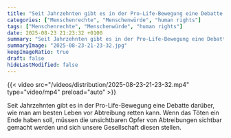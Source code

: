 ```yaml
---
title: "Seit Jahrzehnten gibt es in der Pro-Life-Bewegung eine Debatte darüber, wie man am besten Leben vor Abtreibung retten kann. Wenn das Töten ein Ende haben soll, müssen die unsichtbaren Opfer von Abtreibungen sichtbar gemacht werden und sich unsere Gesellschaft diesen stellen."
categories: ["Menschenrechte", "Menschenwürde", "human rights"]
tags: ["Menschenrechte", "Menschenwürde", "human rights"]
date: 2025-08-23 21:23:32 +0100
summary: "Seit Jahrzehnten gibt es in der Pro-Life-Bewegung eine Debatte darüber, wie man am besten Leben vor Abtreibung retten kann. Wenn das Töten ein Ende haben soll, müssen die unsichtbaren Opfer von Abtreibungen sichtbar gemacht werden und sich unsere Gesellschaft diesen stellen."
summaryImage: "2025-08-23-21-23-32.jpg"
keepImageRatio: true
draft: false
hideLastModified: false
---
```


{{< video src="/videos/distribution/2025-08-23-21-23-32.mp4" type="video/mp4" preload="auto" >}}

Seit Jahrzehnten gibt es in der Pro-Life-Bewegung eine Debatte darüber, wie man am besten Leben vor Abtreibung retten kann. Wenn das Töten ein Ende haben soll, müssen die unsichtbaren Opfer von Abtreibungen sichtbar gemacht werden und sich unsere Gesellschaft diesen stellen.